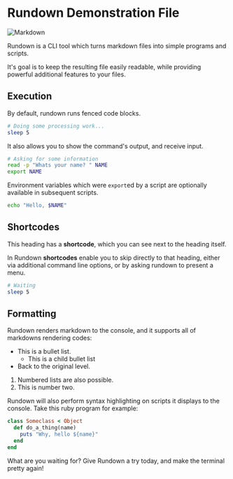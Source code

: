 # Rundown Demonstration File

![Markdown](https://www.markdownguide.org/assets/images/markdown-guide-og.jpg)

Rundown is a CLI tool which turns markdown files into simple programs and scripts.

It's goal is to keep the resulting file easily readable, while providing powerful additional features to your files.

## Execution

By default, rundown runs fenced code blocks.

``` bash reveal named
# Doing some processing work...
sleep 5
```

It also allows you to show the command's output, and receive input.

``` bash reveal named env stdout
# Asking for some information
read -p "Whats your name? " NAME
export NAME
```

Environment variables which were `export`ed by a script are optionally available in subsequent scripts.

``` bash reveal stdout
echo "Hello, $NAME"
```

## Shortcodes <r label=my-shortcode/>

This heading has a **shortcode**, which you can see next to the heading itself.

In Rundown **shortcodes** enable you to skip directly to that heading, either via additional command line options, or by asking rundown to present a menu.

``` bash named
# Waiting
sleep 5
```

## Formatting

Rundown renders markdown to the console, and it supports all of markdowns rendering codes:

* This is a bullet list.
  * This is a child bullet list
* Back to the original level.

1. Numbered lists are also possible.
2. This is number two.

Rundown will also perform syntax highlighting on scripts it displays to the console. Take this ruby program for example:

``` ruby norun reveal
class Someclass < Object
  def do_a_thing(name)
    puts "Why, hello ${name}"
  end
end
```

What are you waiting for? Give Rundown a try today, and make the terminal pretty again!